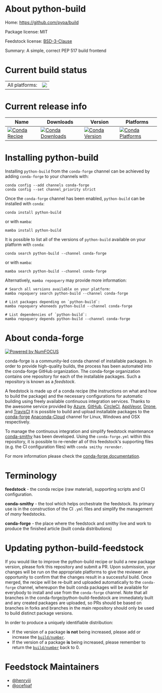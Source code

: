 About python-build
==================

Home: https://github.com/pypa/build

Package license: MIT

Feedstock license: [BSD-3-Clause](https://github.com/conda-forge/python-build-feedstock/blob/main/LICENSE.txt)

Summary: A simple, correct PEP 517 build frontend

Current build status
====================


<table><tr><td>All platforms:</td>
    <td>
      <a href="https://dev.azure.com/conda-forge/feedstock-builds/_build/latest?definitionId=10947&branchName=main">
        <img src="https://dev.azure.com/conda-forge/feedstock-builds/_apis/build/status/python-build-feedstock?branchName=main">
      </a>
    </td>
  </tr>
</table>

Current release info
====================

| Name | Downloads | Version | Platforms |
| --- | --- | --- | --- |
| [![Conda Recipe](https://img.shields.io/badge/recipe-python--build-green.svg)](https://anaconda.org/conda-forge/python-build) | [![Conda Downloads](https://img.shields.io/conda/dn/conda-forge/python-build.svg)](https://anaconda.org/conda-forge/python-build) | [![Conda Version](https://img.shields.io/conda/vn/conda-forge/python-build.svg)](https://anaconda.org/conda-forge/python-build) | [![Conda Platforms](https://img.shields.io/conda/pn/conda-forge/python-build.svg)](https://anaconda.org/conda-forge/python-build) |

Installing python-build
=======================

Installing `python-build` from the `conda-forge` channel can be achieved by adding `conda-forge` to your channels with:

```
conda config --add channels conda-forge
conda config --set channel_priority strict
```

Once the `conda-forge` channel has been enabled, `python-build` can be installed with `conda`:

```
conda install python-build
```

or with `mamba`:

```
mamba install python-build
```

It is possible to list all of the versions of `python-build` available on your platform with `conda`:

```
conda search python-build --channel conda-forge
```

or with `mamba`:

```
mamba search python-build --channel conda-forge
```

Alternatively, `mamba repoquery` may provide more information:

```
# Search all versions available on your platform:
mamba repoquery search python-build --channel conda-forge

# List packages depending on `python-build`:
mamba repoquery whoneeds python-build --channel conda-forge

# List dependencies of `python-build`:
mamba repoquery depends python-build --channel conda-forge
```


About conda-forge
=================

[![Powered by
NumFOCUS](https://img.shields.io/badge/powered%20by-NumFOCUS-orange.svg?style=flat&colorA=E1523D&colorB=007D8A)](https://numfocus.org)

conda-forge is a community-led conda channel of installable packages.
In order to provide high-quality builds, the process has been automated into the
conda-forge GitHub organization. The conda-forge organization contains one repository
for each of the installable packages. Such a repository is known as a *feedstock*.

A feedstock is made up of a conda recipe (the instructions on what and how to build
the package) and the necessary configurations for automatic building using freely
available continuous integration services. Thanks to the awesome service provided by
[Azure](https://azure.microsoft.com/en-us/services/devops/), [GitHub](https://github.com/),
[CircleCI](https://circleci.com/), [AppVeyor](https://www.appveyor.com/),
[Drone](https://cloud.drone.io/welcome), and [TravisCI](https://travis-ci.com/)
it is possible to build and upload installable packages to the
[conda-forge](https://anaconda.org/conda-forge) [Anaconda-Cloud](https://anaconda.org/)
channel for Linux, Windows and OSX respectively.

To manage the continuous integration and simplify feedstock maintenance
[conda-smithy](https://github.com/conda-forge/conda-smithy) has been developed.
Using the ``conda-forge.yml`` within this repository, it is possible to re-render all of
this feedstock's supporting files (e.g. the CI configuration files) with ``conda smithy rerender``.

For more information please check the [conda-forge documentation](https://conda-forge.org/docs/).

Terminology
===========

**feedstock** - the conda recipe (raw material), supporting scripts and CI configuration.

**conda-smithy** - the tool which helps orchestrate the feedstock.
                   Its primary use is in the construction of the CI ``.yml`` files
                   and simplify the management of *many* feedstocks.

**conda-forge** - the place where the feedstock and smithy live and work to
                  produce the finished article (built conda distributions)


Updating python-build-feedstock
===============================

If you would like to improve the python-build recipe or build a new
package version, please fork this repository and submit a PR. Upon submission,
your changes will be run on the appropriate platforms to give the reviewer an
opportunity to confirm that the changes result in a successful build. Once
merged, the recipe will be re-built and uploaded automatically to the
`conda-forge` channel, whereupon the built conda packages will be available for
everybody to install and use from the `conda-forge` channel.
Note that all branches in the conda-forge/python-build-feedstock are
immediately built and any created packages are uploaded, so PRs should be based
on branches in forks and branches in the main repository should only be used to
build distinct package versions.

In order to produce a uniquely identifiable distribution:
 * If the version of a package **is not** being increased, please add or increase
   the [``build/number``](https://docs.conda.io/projects/conda-build/en/latest/resources/define-metadata.html#build-number-and-string).
 * If the version of a package **is** being increased, please remember to return
   the [``build/number``](https://docs.conda.io/projects/conda-build/en/latest/resources/define-metadata.html#build-number-and-string)
   back to 0.

Feedstock Maintainers
=====================

* [@henryiii](https://github.com/henryiii/)
* [@ocefpaf](https://github.com/ocefpaf/)

